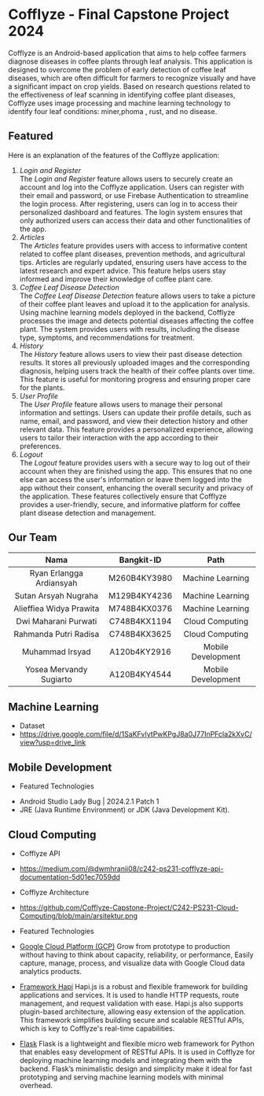 # Cofflyze - Final Capstone Project 2024
Cofflyze is an Android-based application that aims to help coffee farmers diagnose diseases in coffee plants through leaf analysis. This application is designed to overcome the problem of early detection of coffee leaf diseases, which are often difficult for farmers to recognize visually and have a significant impact on crop yields. Based on research questions related to the effectiveness of leaf scanning in identifying coffee plant diseases, Cofflyze uses image processing and machine learning technology to identify four leaf conditions: miner,phoma , rust, and no disease.

## Featured 
Here is an explanation of the features of the Cofflyze application:
1. *Login and Register*  
   The *Login and Register* feature allows users to securely create an account and log into the Cofflyze application. Users can register with their email and password, or use Firebase Authentication to streamline the login process. After registering, users can log in to access their personalized dashboard and features. The login system ensures that only authorized users can access their data and other functionalities of the app.
2. *Articles*  
   The *Articles* feature provides users with access to informative content related to coffee plant diseases, prevention methods, and agricultural tips. Articles are regularly updated, ensuring users have access to the latest research and expert advice. This feature helps users stay informed and improve their knowledge of coffee plant care.
3. *Coffee Leaf Disease Detection*  
   The *Coffee Leaf Disease Detection* feature allows users to take a picture of their coffee plant leaves and upload it to the application for analysis. Using machine learning models deployed in the backend, Cofflyze processes the image and detects potential diseases affecting the coffee plant. The system provides users with results, including the disease type, symptoms, and recommendations for treatment.
4. *History*  
   The *History* feature allows users to view their past disease detection results. It stores all previously uploaded images and the corresponding diagnosis, helping users track the health of their coffee plants over time. This feature is useful for monitoring progress and ensuring proper care for the plants.
5. *User Profile*  
   The *User Profile* feature allows users to manage their personal information and settings. Users can update their profile details, such as name, email, and password, and view their detection history and other relevant data. This feature provides a personalized experience, allowing users to tailor their interaction with the app according to their preferences.
6. *Logout*  
   The *Logout* feature provides users with a secure way to log out of their account when they are finished using the app. This ensures that no one else can access the user's information or leave them logged into the app without their consent, enhancing the overall security and privacy of the application.
These features collectively ensure that Cofflyze provides a user-friendly, secure, and informative platform for coffee plant disease detection and management.

## Our Team
|          Nama         | Bangkit-ID |       Path       |
|:---------------------:|:----------:|:----------------:|
|  Ryan Erlangga Ardiansyah  |  M260B4KY3980  | Machine Learning |
|  Sutan Arsyah Nugraha  |  M129B4KY4236  | Machine Learning |
|   Alieffiea Widya Prawita    |  M748B4KX0376  |   Machine Learning |
|  Dwi Maharani Purwati  |  C748B4KX1194  |  Cloud Computing |
|    Rahmanda Putri Radisa     |  C748B4KX3625  |      Cloud Computing     |
|    Muhammad Irsyad      |  A120b4KY2916  |      Mobile Development    |
|    Yosea Mervandy Sugiarto      |  A120B4KY4544  |      Mobile Development    |

## Machine Learning  
* Dataset
* https://drive.google.com/file/d/1SaKFvIytPwKPgJ8a0J77InPFcla2kXvC/view?usp=drive_link

## Mobile Development
* Featured Technologies
- Android Studio Lady Bug | 2024.2.1 Patch 1
- JRE (Java Runtime Environment) or JDK (Java Development Kit).

## Cloud Computing
* Cofflyze API
* https://medium.com/@dwmhranii08/c242-ps231-cofflyze-api-documentation-5d01ec7059dd

* Cofflyze Architecture
* https://github.com/Cofflyze-Capstone-Project/C242-PS231-Cloud-Computing/blob/main/arsitektur.png

* Featured Technologies
* [Google Cloud Platform (GCP)](https://cloud.google.com/gcp/)  Grow from prototype to production without having to think about capacity, reliability, or performance, Easily capture, manage, process, and visualize data with Google Cloud data analytics products.
* [Framework Hapi](https://hapi.dev/)  Hapi.js is a robust and flexible framework for building applications and services. It is used to handle HTTP requests, route management, and request validation with ease. Hapi.js also supports plugin-based architecture, allowing easy extension of the application. This framework simplifies building secure and scalable RESTful APIs, which is key to Cofflyze's real-time capabilities.
* [Flask](https://flask.palletsprojects.com/)  Flask is a lightweight and flexible micro web framework for Python that enables easy development of RESTful APIs. It is used in Cofflyze for deploying machine learning models and integrating them with the backend. Flask’s minimalistic design and simplicity make it ideal for fast prototyping and serving machine learning models with minimal overhead.

